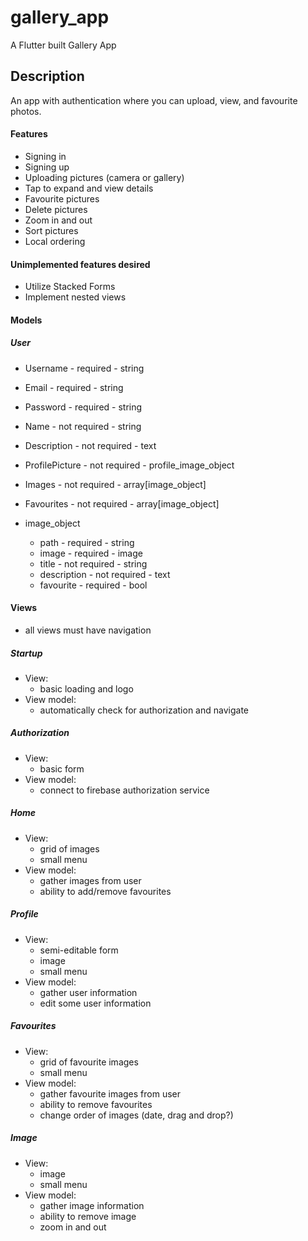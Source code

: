 # gallery_app

A Flutter built Gallery App

## Description

An app with authentication where you can upload, view, and favourite photos.

#### Features

- Signing in
- Signing up
- Uploading pictures (camera or gallery)
- Tap to expand and view details
- Favourite pictures
- Delete pictures
- Zoom in and out
- Sort pictures
- Local ordering

#### Unimplemented features desired

- Utilize Stacked Forms
- Implement nested views


#### Models

##### User

- Username - required - string
- Email - required - string
- Password - required - string
- Name - not required - string
- Description - not required - text
- ProfilePicture - not required - profile_image_object
- Images - not required - array[image_object]
- Favourites - not required - array[image_object]

- image_object
  - path - required - string
  - image - required - image
  - title - not required - string
  - description - not required - text
  - favourite - required - bool

#### Views

- all views must have navigation

##### Startup

- View:
  - basic loading and logo
- View model:
  - automatically check for authorization and navigate

##### Authorization

- View:
  - basic form
- View model:
  - connect to firebase authorization service

##### Home

- View:
  - grid of images
  - small menu
- View model:
  - gather images from user
  - ability to add/remove favourites

##### Profile

- View:
  - semi-editable form
  - image
  - small menu
- View model:
  - gather user information
  - edit some user information

##### Favourites

- View:
  - grid of favourite images
  - small menu
- View model:
  - gather favourite images from user
  - ability to remove favourites
  - change order of images (date, drag and drop?)

##### Image

- View:
  - image
  - small menu
- View model:
  - gather image information
  - ability to remove image
  - zoom in and out
